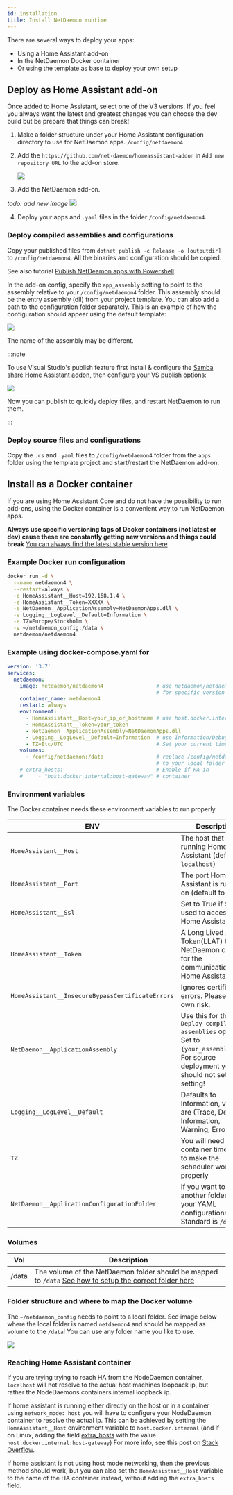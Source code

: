 ```yaml
---
id: installation
title: Install NetDaemon runtime
---
```


There are several ways to deploy your apps:

- Using a Home Assistant add-on
- In the NetDaemon Docker container
- Or using the template as base to deploy your own setup

## Deploy as Home Assistant add-on

Once added to Home Assistant, select one of the V3 versions. If you feel you always want the latest and greatest changes you can choose the dev build but be prepare that things can break!

1. Make a folder structure under your Home Assistant configuration directory to use for NetDaemon apps. `/config/netdaemon4`  
2. Add the `https://github.com/net-daemon/homeassistant-addon` in `Add new repository URL` to the add-on store.

    ![](/img/docs/started/newrepo.png)

3. Add the NetDaemon add-on.

_todo: add new image_
    ![](/img/docs/started/daemon3.png)

4. Deploy your apps and `.yaml` files in the folder `/config/netdaemon4`.

### Deploy compiled assemblies and configurations

Copy your published files from `dotnet publish -c Release -o [outputdir]` to `/config/netdaemon4`. All the binaries and configuration should be copied.

See also tutorial [Publish NetDeamon apps with Powershell](user/tutorials/publish_script.md).

In the add-on config, specify the `app_assembly` setting to point to the assembly relative to your `/config/netdaemon4` folder. This assembly should be the entry assembly (dll) from your project template. You can also add a path to the configuration folder separately. This is an example of how the configuration should appear using the default template:

![](/img/docs/started/daemon_addon_config.png)

The name of the assembly may be different.

:::note

To use Visual Studio's publish feature first install & configure the [Samba share Home Assistant addon](https://github.com/home-assistant/addons/blob/52bafd68185080e9b1a1d6b6c501ab96705d73f9/samba/DOCS.md), then configure your VS publish options:

![](/img/docs/started/vs_publish_config.jpg)

Now you can publish to quickly deploy files, and restart NetDaemon to run them.

:::

### Deploy source files and configurations

Copy the `.cs` and `.yaml` files to `/config/netdaemon4` folder from the `apps` folder using the template project and start/restart the NetDaemon add-on.

## Install as a Docker container

If you are using Home Assistant Core and do not have the possibility to run add-ons, using the Docker container is a convenient way to run NetDaemon apps.

**Always use specific versioning tags of Docker containers (not latest or dev) cause these are constantly getting new versions and things could break** [You can always find the latest stable version here](https://github.com/net-daemon/netdaemon/releases)

### Example Docker run configuration

```bash
docker run -d \
  --name netdaemon4 \
  --restart=always \
  -e HomeAssistant__Host=192.168.1.4 \
  -e HomeAssistant__Token=XXXXX \
  -e NetDaemon__ApplicationAssembly=NetDaemonApps.dll \
  -e Logging__LogLevel__Default=Information \
  -e TZ=Europe/Stockholm \
  -v ~/netdaemon_config:/data \
  netdaemon/netdaemon4
```

### Example using docker-compose.yaml for

```yaml
version: '3.7'
services:
  netdaemon:
    image: netdaemon/netdaemon4                 # use netdaemon/netdaemon4:ver 
                                                # for specific version
    container_name: netdaemon4
    restart: always
    environment:
      - HomeAssistant__Host=your_ip_or_hostname # use host.docker.internal if HA in container (see section below)
      - HomeAssistant__Token=your_token
      - NetDaemon__ApplicationAssembly=NetDaemonApps.dll
      - Logging__LogLevel__Default=Information  # use Information/Debug/Trace/Warning/Error
      - TZ=Etc/UTC                              # Set your current timezone
    volumes:
      - /config/netdaemon:/data                 # replace /config/netdaemon 
                                                # to your local folder
    # extra_hosts:                              # Enable if HA in 
    #     - "host.docker.internal:host-gateway" # container
```

### Environment variables

The Docker container needs these environment variables to run properly.

| ENV                                         | Description                                                                                                                                                             |
| ------------------------------------------- | ----------------------------------------------------------------------------------------------------------------------------------------------------------------------- |
| `HomeAssistant__Host`                       | The host that is running Home Assistant (defaults to `localhost`)                                                                                                       |
| `HomeAssistant__Port`                       | The port Home Assistant is running on (default to `8123`)                                                                                                               |
| `HomeAssistant__Ssl`                       | Set to True if SSL is used to access Home Assistant.                                                                                                               |
| `HomeAssistant__Token`                       | A Long Lived Access Token(LLAT) that NetDaemon can use for the communication with Home Assistant.                                                                        |
| `HomeAssistant__InsecureBypassCertificateErrors`                       | Ignores certificate errors. Please use at own risk.                                                                        |
| `NetDaemon__ApplicationAssembly`            | Use this for the `Deploy compiled assemblies` option. Set to `{your_assembly}.dll`. For source deployment you should not set this setting! |
| `Logging__LogLevel__Default`                | Defaults to Information, values are (Trace, Debug, Information, Warning, Error)                                                                                         |
| `TZ`                                        | You will need to set container time zone to make the scheduler work properly                                                                                            |
| `NetDaemon__ApplicationConfigurationFolder` | If you want to select another folder for your YAML configurations. Standard is `/data`                                                                                  |

### Volumes

| Vol   | Description                                                                                                                                                                    |
| ----- | ------------------------------------------------------------------------------------------------------------------------------------------------------------------------------ |
| /data | The volume of the NetDaemon folder should be mapped to `/data` [See how to setup the correct folder here](installation.md#folder-structure-and-where-to-map-the-docker-volume) |

### Folder structure and where to map the Docker volume

The `~/netdaemon_config` needs to point to a local folder. See image below where the local folder is named `netdaemon4` and should be mapped as volume to the `/data`!
You can use any folder name you like to use.

![](/img/docs/installation/folderstructure_v3.png)

### Reaching Home Assistant container

If you are trying trying to reach HA from the NodeDaemon container, `localhost` will not resolve to the actual host machines loopback ip, but rather the NodeDaemons containers internal loopback ip. 

If home assistant is running either directly on the host or in a container using `network_mode: host` you will have to configure your NodeDaemon container to resolve the actual ip.
This can be achieved by setting the `HomeAssistant__Host` environment variable to `host.docker.internal` (and if on Linux, adding the field [extra_hosts](https://docs.docker.com/reference/compose-file/build/#extra_hosts) with the value `host.docker.internal:host-gateway`)
For more info, see this post on [Stack Overflow](https://stackoverflow.com/questions/24319662/from-inside-of-a-docker-container-how-do-i-connect-to-the-localhost-of-the-mach).

If home assistant is not using host mode networking, then the previous method should work, but you can also set the `HomeAssistant__Host` variable to the name of the HA container instead, without adding the `extra_hosts` field.
